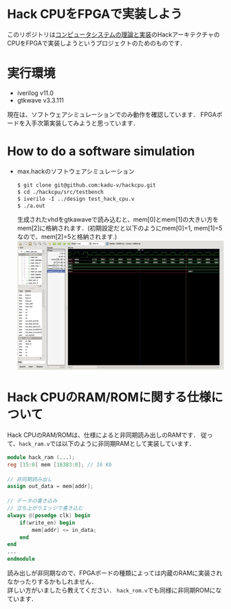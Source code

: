 # Hack CPUをFPGAで実装しよう
このリポジトリは[コンピュータシステムの理論と実装](https://www.oreilly.co.jp/books/9784873117126/)のHackアーキテクチャのCPUをFPGAで実装しようというプロジェクトのためのものです．

# 実行環境
- iverilog v11.0
- gtkwave  v3.3.111  

現在は、ソフトウェアシミュレーションでのみ動作を確認しています．
FPGAボードを入手次第実装してみようと思っています．

# How to do a software simulation
- max.hackのソフトウェアシミュレーション
    ```
    $ git clone git@github.com:kadu-v/hackcpu.git
    $ cd ./hackcpu/src/testbench
    $ iverilo -I ../design test_hack_cpu.v
    $ ./a.out
    ```
    生成されたvhdをgtkawaveで読み込むと、mem[0]とmem[1]の大きい方をmem[2]に格納されます．(初期設定だと以下のようにmem[0]=1, mem[1]=5なので、mem[2]=5と格納されます.)  
    ![max.png](https://github.com/kadu-v/hackcpu/blob/main/imgs/max.png)

# Hack CPUのRAM/ROMに関する仕様について
Hack CPUのRAM/ROMは、仕様によると非同期読み出しのRAMです．
従って、`hack_ram.v`では以下のように非同期RAMとして実装しています．
```verilog
module hack_ram (...);
reg [15:0] mem [16383:0]; // 16 Kb

// 非同期読み出し
assign out_data = mem[addr];

// データの書き込み
// 立ち上がりエッジで書き込む
always @(posedge clk) begin
    if(write_en) begin
        mem[addr] <= in_data;
    end
end
...
endmodule
```
読み出しが非同期なので、FPGAボードの種類によっては内蔵のRAMに実装されなかったりするかもしれません．  
詳しい方がいましたら教えてください．
`hack_rom.v`でも同様に非同期ROMになています．
